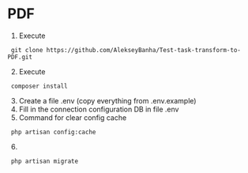 # PDF
1) Execute 
```shell   
 git clone https://github.com/AlekseyBanha/Test-task-transform-to-PDF.git 
```
2) Execute 
```shell   
 composer install
```
3) Create a file .env (copy everything from .env.example)
4) Fill in the connection configuration DB in file .env
5) Command for clear config cache
```shell   
 php artisan config:cache
```
6) 
```shell   
 php artisan migrate
```
